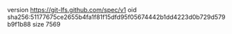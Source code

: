 version https://git-lfs.github.com/spec/v1
oid sha256:51177675ce2655b4fa1f81f15dfd95f05674442b1dd4223d0b729d579b9f1b88
size 7569
